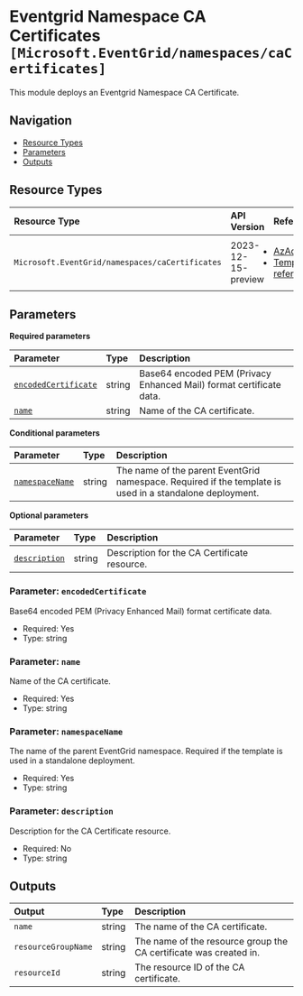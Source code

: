 # Eventgrid Namespace CA Certificates `[Microsoft.EventGrid/namespaces/caCertificates]`

This module deploys an Eventgrid Namespace CA Certificate.

## Navigation

- [Resource Types](#Resource-Types)
- [Parameters](#Parameters)
- [Outputs](#Outputs)

## Resource Types

| Resource Type | API Version | References |
| :-- | :-- | :-- |
| `Microsoft.EventGrid/namespaces/caCertificates` | 2023-12-15-preview | <ul style="padding-left: 0px;"><li>[AzAdvertizer](https://www.azadvertizer.net/azresourcetypes/microsoft.eventgrid_namespaces_cacertificates.html)</li><li>[Template reference](https://learn.microsoft.com/en-us/azure/templates/Microsoft.EventGrid/2023-12-15-preview/namespaces/caCertificates)</li></ul> |

## Parameters

**Required parameters**

| Parameter | Type | Description |
| :-- | :-- | :-- |
| [`encodedCertificate`](#parameter-encodedcertificate) | string | Base64 encoded PEM (Privacy Enhanced Mail) format certificate data. |
| [`name`](#parameter-name) | string | Name of the CA certificate. |

**Conditional parameters**

| Parameter | Type | Description |
| :-- | :-- | :-- |
| [`namespaceName`](#parameter-namespacename) | string | The name of the parent EventGrid namespace. Required if the template is used in a standalone deployment. |

**Optional parameters**

| Parameter | Type | Description |
| :-- | :-- | :-- |
| [`description`](#parameter-description) | string | Description for the CA Certificate resource. |

### Parameter: `encodedCertificate`

Base64 encoded PEM (Privacy Enhanced Mail) format certificate data.

- Required: Yes
- Type: string

### Parameter: `name`

Name of the CA certificate.

- Required: Yes
- Type: string

### Parameter: `namespaceName`

The name of the parent EventGrid namespace. Required if the template is used in a standalone deployment.

- Required: Yes
- Type: string

### Parameter: `description`

Description for the CA Certificate resource.

- Required: No
- Type: string

## Outputs

| Output | Type | Description |
| :-- | :-- | :-- |
| `name` | string | The name of the CA certificate. |
| `resourceGroupName` | string | The name of the resource group the CA certificate was created in. |
| `resourceId` | string | The resource ID of the CA certificate. |

